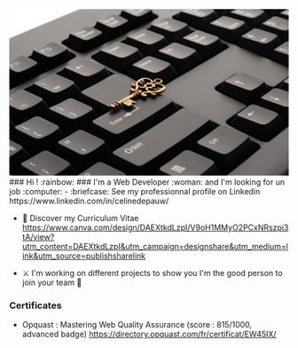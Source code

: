<img width="800" height="300" src="https://github.com/celinedepauw/celinedepauw/blob/main/img/picture_cover.jpg" alt="fond">
### Hi ! :rainbow: 
### I'm a Web Developer 	:woman: and I'm looking for un job 	:computer:
- 	:briefcase: See my professionnal profile on Linkedin
https://www.linkedin.com/in/celinedepauw/

- :memo: Discover my Curriculum Vitae
https://www.canva.com/design/DAEXtkdLzpI/V9oH1MMyO2PCxNRszpi3tA/view?utm_content=DAEXtkdLzpI&utm_campaign=designshare&utm_medium=link&utm_source=publishsharelink

- :crossed_swords: I'm working on different projects to show you I'm the good person to join your team 	:handshake: 


### Certificates
- Opquast : Mastering Web Quality Assurance (score : 815/1000, advanced badge)
https://directory.opquast.com/fr/certificat/EW45IX/
